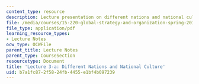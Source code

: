 ```yaml
---
content_type: resource
description: Lecture presentation on different nations and national culture.
file: /media/courses/15-220-global-strategy-and-organization-spring-2012/b7a1fc872f5824fb4455e1bf4b097239_MIT15_220S12_lec03a.pdf
file_type: application/pdf
learning_resource_types:
- Lecture Notes
ocw_type: OCWFile
parent_title: Lecture Notes
parent_type: CourseSection
resourcetype: Document
title: 'Lecture 3-a: Different Nations and National Culture'
uid: b7a1fc87-2f58-24fb-4455-e1bf4b097239
---
```


